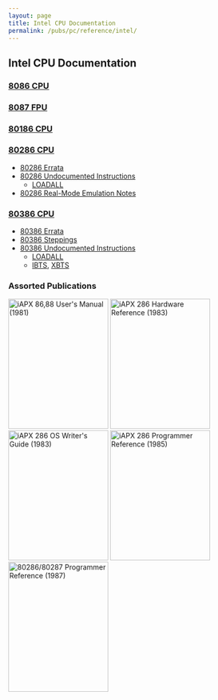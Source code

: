 ```yaml
---
layout: page
title: Intel CPU Documentation
permalink: /pubs/pc/reference/intel/
---
```


Intel CPU Documentation
-----------------------

### [8086 CPU](8086/)
 
### [8087 FPU](8087/)
 
### [80186 CPU](80186/)
 
### [80286 CPU](80286/)
 
 * [80286 Errata](80286/#errata)
 * [80286 Undocumented Instructions](80286/#undocumented-instructions)
	 * [LOADALL](80286/loadall/)
 * [80286 Real-Mode Emulation Notes](80286/#real-mode-emulation-notes)

### [80386 CPU](80386/)
 
 * [80386 Errata](80386/#errata)
 * [80386 Steppings](80386/#steppings)
 * [80386 Undocumented Instructions](80386/#undocumented-instructions)
	 * [LOADALL](80386/loadall/)
	 * [IBTS](80386/ibts_xbts/), [XBTS](80386/ibts_xbts/)

### Assorted Publications

[<img src="https://s3-us-west-2.amazonaws.com/archive.pcjs.org/pubs/pc/reference/intel/iAPX_86_88_Users_Manual--1981/thumbs/iAPX_86_88_Users_Manual--1981.jpg" width="200" height="260" alt="iAPX 86,88 User's Manual (1981)"/>](http://bitsavers.trailing-edge.com/pdf/intel/_dataBooks/1981_iAPX_86_88_Users_Manual.pdf)
[<img src="https://s3-us-west-2.amazonaws.com/archive.pcjs.org/pubs/pc/reference/intel/iAPX_286_Hardware_Reference--1983/thumbs/iAPX_286_Hardware_Reference--1983.jpg" width="200" height="260" alt="iAPX 286 Hardware Reference (1983)"/>](http://bitsavers.trailing-edge.com/pdf/intel/_dataBooks/1983_iAPX_286_Hardware_Reference.pdf)
[<img src="https://s3-us-west-2.amazonaws.com/archive.pcjs.org/pubs/pc/reference/intel/iAPX_286_Operating_System_Writers_Guide--1983/thumbs/iAPX_286_Operating_System_Writers_Guide--1983.jpg" width="200" height="260" alt="iAPX 286 OS Writer's Guide (1983)"/>](http://bitsavers.trailing-edge.com/pdf/intel/_dataBooks/1983_iAPX_286_Operating_System_Writers_Guide.pdf)
[<img src="https://s3-us-west-2.amazonaws.com/archive.pcjs.org/pubs/pc/reference/intel/iAPX_286_Programmers_Reference_Manual--1985/thumbs/iAPX_286_Programmers_Reference_Manual--1985.jpg" width="200" height="260" alt="iAPX 286 Programmer Reference (1985)"/>](http://bitsavers.trailing-edge.com/pdf/intel/_dataBooks/1985_iAPX_286_Programmers_Reference_Manual.pdf)
[<img src="https://s3-us-west-2.amazonaws.com/archive.pcjs.org/pubs/pc/reference/intel/80286/progref/thumbs/80286_and_80287_Programmers_Reference_Manual_1987 1.jpeg" width="200" height="260" alt="80286/80287 Programmer Reference (1987)"/>](80286/progref/)
